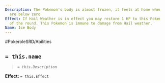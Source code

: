 ```yaml
---
Description: The Pokemon's body is almost frozen, it feels at home when temperatures
  are below zero
Effect: If Hail Weather is in effect you may restore 1 HP to this Pokemon at the end
  of the round. This Pokemon is immune to damage from Hail weather.
Name: Ice Body
---
```


#PokeroleSRD/Abilities

## `= this.name`

> *`= this.Description`*

**Effect:** `= this.Effect`
